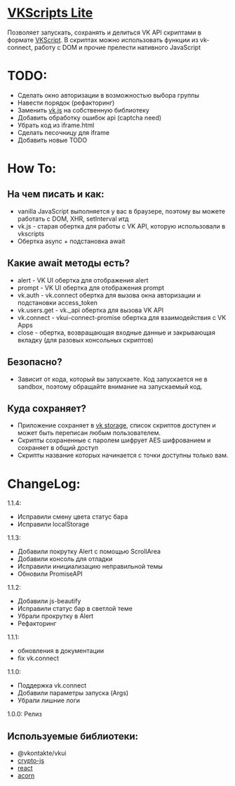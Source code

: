 # [VKScripts Lite](https://vk.com/app6979558)

Позволяет запускать, сохранять и делиться VK API скриптами в формате [VKScript](https://vk.com/dev/execute).
В скриптах можно использовать функции из vk-connect, работу с DOM и прочие прелести нативного JavaScript

# TODO:
- Сделать окно авторизации в возможностью выбора группы
- Навести порядок (рефакторинг)
- Заменить [vk.js](https://vkscripts.ru/js/vk.js) на собственную библиотеку
- Добавить обработку ошибок api (captcha need)
- Убрать код из iframe.html
- Сделать песочницу для iframe
- Добавить новые TODO

# How To:
## На чем писать и как:
- vanilla JavaScript выполняется у вас в браузере, поэтому вы можете работать с DOM, XHR, setInterval итд
- vk.js - старая обертка для работы с VK API, которую использовали в vkscripts
- Обертка async + подстановка await

## Какие await методы есть?
- alert - VK UI обертка для отображения alert
- prompt - VK UI обертка для отображения prompt
- vk.auth - vk.connect обертка для вызова окна авторизации и подстановки access_token
- vk.users.get - vk._api обертка для вызова VK API
- vk.connect - vkui-connect-promise обертка для взаимодействия с VK Apps
- close - обертка, возвращающая входные данные и закрывающая вкладку (для разовых консольных скриптов)

## Безопасно?
- Зависит от кода, который вы запускаете. Код запускается не в sandbox, поэтому обращайте внимание на запускаемый код.

## Куда сохраняет?
- Приложение сохраняет в [vk storage](https://vk.com/dev/storage), список скриптов доступен и может быть переписан любым пользователем.
- Скрипты сохраненные с паролем шифрует AES шифрованием и сохраняет в общий доступ
- Скрипты название которых начинается с точки доступны только вам.

# ChangeLog:
1.1.4:
- Исправили смену цвета статус бара
- Исправили localStorage

1.1.3:
- Добавили покрутку Alert c помощью ScrollArea
- Добавили консоль для отладки
- Исправили инициализацию неправильной темы
- Обновили PromiseAPI

1.1.2:
- Добавили js-beautify
- Исправили статус бар в светлой теме
- Убрали прокрутку в Alert
- Рефакторинг

1.1.1:
- обновления в документации
- fix vk.connect

1.1.0:
- Поддержка vk.connect
- Добавили параметры запуска (Args)
- Убрали лишние логи

1.0.0: Релиз

## Используемые библиотеки:
- @vkontakte/vkui
- [crypto-js](https://github.com/brix/crypto-js)
- [react](https://github.com/facebook/react)
- [acorn](https://github.com/acornjs/acorn)

